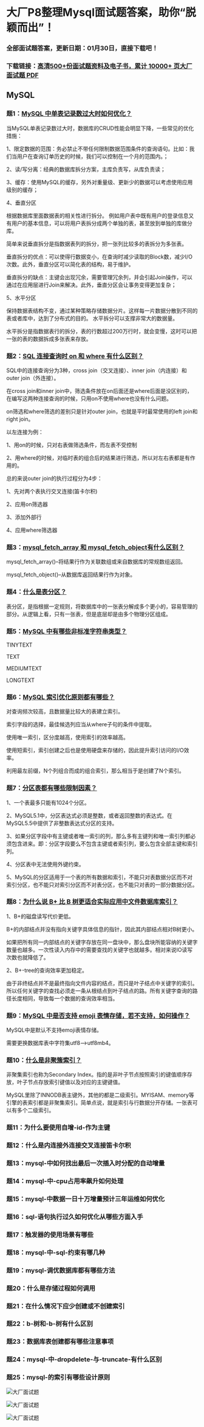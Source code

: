 # 大厂P8整理Mysql面试题答案，助你“脱颖而出”！

### 全部面试题答案，更新日期：01月30日，直接下载吧！

### 下载链接：[高清500+份面试题资料及电子书，累计 10000+ 页大厂面试题  PDF](/docs/index.md)

## MySQL

### 题1：[MySQL 中单表记录数过大时如何优化？](/docs/MySQL/大厂P8整理Mysql面试题答案，助你“脱颖而出”！.md#题1mysql-中单表记录数过大时如何优化)<br/>
当MySQL单表记录数过大时，数据库的CRUD性能会明显下降，一些常见的优化措施：

1、限定数据的范围：务必禁止不带任何限制数据范围条件的查询语句。比如：我们当用户在查询订单历史的时候，我们可以控制在一个月的范围内。；

2、读/写分离：经典的数据库拆分方案，主库负责写，从库负责读；

3、缓存：使用MySQL的缓存，另外对重量级、更新少的数据可以考虑使用应用级别的缓存；

4、垂直分区

根据数据库里面数据表的相关性进行拆分。 例如用户表中既有用户的登录信息又有用户的基本信息，可以将用户表拆分成两个单独的表，甚至放到单独的库做分库。

简单来说垂直拆分是指数据表列的拆分，把一张列比较多的表拆分为多张表。 

垂直拆分的优点：可以使得行数据变小，在查询时减少读取的Block数，减少I/O次数。此外，垂直分区可以简化表的结构，易于维护。

垂直拆分的缺点：主键会出现冗余，需要管理冗余列，并会引起Join操作，可以通过在应用层进行Join来解决。此外，垂直分区会让事务变得更加复杂；

5、水平分区

保持数据表结构不变，通过某种策略存储数据分片。这样每一片数据分散到不同的表或者库中，达到了分布式的目的。 水平拆分可以支撑非常大的数据量。

水平拆分是指数据表行的拆分，表的行数超过200万行时，就会变慢，这时可以把一张的表的数据拆成多张表来存放。

### 题2：[SQL 连接查询时 on 和 where 有什么区别？](/docs/MySQL/大厂P8整理Mysql面试题答案，助你“脱颖而出”！.md#题2sql-连接查询时-on-和-where-有什么区别)<br/>
SQL中的连接查询分为3种，cross join（交叉连接）、inner join（内连接）和outer join（外连接）。

在cross join和inner join中，筛选条件放在on后面还是where后面是没区别的，在编写这两种连接查询的时候，只用on不使用where也没有什么问题。

on筛选和where筛选的差别只是针对outer join，也就是平时最常使用的left join和right join。

以左连接为例：

1、用on的时候，只对右表做筛选条件，而左表不受控制

2、用where的时候，对临时表的组合后的结果进行筛选，所以对左右表都是有作用的。

总的来说outer join的执行过程分为4步：

1、先对两个表执行交叉连接(笛卡尔积)

2、应用on筛选器

3、添加外部行

4、应用where筛选器

### 题3：[mysql_fetch_array 和 mysql_fetch_object有什么区别？](/docs/MySQL/大厂P8整理Mysql面试题答案，助你“脱颖而出”！.md#题3mysql_fetch_array-和-mysql_fetch_object有什么区别)<br/>
mysql_fetch_array()–将结果行作为关联数组或来自数据库的常规数组返回。

mysql_fetch_object()–从数据库返回结果行作为对象。

### 题4：[什么是表分区？](/docs/MySQL/大厂P8整理Mysql面试题答案，助你“脱颖而出”！.md#题4什么是表分区)<br/>
表分区，是指根据一定规则，将数据库中的一张表分解成多个更小的，容易管理的部分。从逻辑上看，只有一张表，但是底层却是由多个物理分区组成。

### 题5：[MySQL 中有哪些非标准字符串类型？](/docs/MySQL/大厂P8整理Mysql面试题答案，助你“脱颖而出”！.md#题5mysql-中有哪些非标准字符串类型)<br/>
TINYTEXT

TEXT

MEDIUMTEXT

LONGTEXT

### 题6：[MySQL 索引优化原则都有哪些？](/docs/MySQL/大厂P8整理Mysql面试题答案，助你“脱颖而出”！.md#题6mysql-索引优化原则都有哪些)<br/>
对查询频次较高，且数据量比较大的表建立索引。

索引字段的选择，最佳候选列应当从where子句的条件中提取。

使用唯一索引，区分度越高，使用索引的效率越高。

使用短索引，索引创建之后也是使用硬盘来存储的，因此提升索引访问的I/O效率。

利用最左前缀，N个列组合而成的组合索引，那么相当于是创建了N个索引。

### 题7：[分区表都有哪些限制因素？](/docs/MySQL/大厂P8整理Mysql面试题答案，助你“脱颖而出”！.md#题7分区表都有哪些限制因素)<br/>
1、一个表最多只能有1024个分区。

2、MySQL5.1中，分区表达式必须是整数，或者返回整数的表达式。在MySQL5.5中提供了非整数表达式分区的支持。

3、如果分区字段中有主键或者唯一索引的列，那么多有主键列和唯一索引列都必须包含进来。即：分区字段要么不包含主键或者索引列，要么包含全部主键和索引列。

4、分区表中无法使用外键约束。

5、MySQL的分区适用于一个表的所有数据和索引，不能只对表数据分区而不对索引分区，也不能只对索引分区而不对表分区，也不能只对表的一部分数据分区。

### 题8：[为什么说 B+ 比 B 树更适合实际应用中文件数据库索引？](/docs/MySQL/大厂P8整理Mysql面试题答案，助你“脱颖而出”！.md#题8为什么说-b-比-b-树更适合实际应用中文件数据库索引)<br/>
1、B+的磁盘读写代价更低。

B+的内部结点并没有指向关键字具体信息的指针，因此其内部结点相对B树更小。

如果把所有同一内部结点的关键字存放在同一盘块中，那么盘块所能容纳的关键字数量也越多。一次性读入内存中的需要查找的关键字也就越多。相对来说IO读写次数也就降低了。

2、B+-tree的查询效率更加稳定。

由于非终结点并不是最终指向文件内容的结点，而只是叶子结点中关键字的索引。所以任何关键字的查找必须走一条从根结点到叶子结点的路。所有关键字查询的路径长度相同，导致每一个数据的查询效率相当。

### 题9：[MySQL 中是否支持 emoji 表情存储，若不支持，如何操作？](/docs/MySQL/大厂P8整理Mysql面试题答案，助你“脱颖而出”！.md#题9mysql-中是否支持-emoji-表情存储若不支持如何操作)<br/>
MySQL中是默认不支持emoji表情存储。

需要更换数据库表中字符集utf8-->utf8mb4。

### 题10：[什么是非聚簇索引？](/docs/MySQL/大厂P8整理Mysql面试题答案，助你“脱颖而出”！.md#题10什么是非聚簇索引)<br/>
非聚集索引也称为Secondary Index。指的是非叶子节点按照索引的键值顺序存放，叶子节点存放索引键值以及对应的主键键值。

MySQL里除了INNODB表主键外，其他的都是二级索引。MYISAM、memory等引擎的表索引都是非聚集索引。简单点说，就是索引与行数据分开存储。一张表可以有多个二级索引。

### 题11：为什么要使用自增-id-作为主键<br/>


### 题12：什么是内连接外连接交叉连接笛卡尔积<br/>


### 题13：mysql-中如何找出最后一次插入时分配的自动增量<br/>


### 题14：mysql-中-cpu占用率飙升如何处理<br/>


### 题15：mysql-中数据一日十万增量预计三年运维如何优化<br/>


### 题16：sql-语句执行过久如何优化从哪些方面入手<br/>


### 题17：触发器的使用场景有哪些<br/>


### 题18：mysql-中-sql-约束有哪几种<br/>


### 题19：mysql-调优数据库都有哪些方法<br/>


### 题20：什么是存储过程如何调用<br/>


### 题21：在什么情况下应少创建或不创建索引<br/>


### 题22：b-树和-b-树有什么区别<br/>


### 题23：数据库表创建都有哪些注意事项<br/>


### 题24：mysql-中-dropdelete-与-truncate-有什么区别<br/>


### 题25：mysql-的索引有哪些设计原则<br/>


![大厂面试题](../../imgs/pages.jpg "Java精选")

![大厂面试题](../../imgs/pdfs.png "Java精选")

![大厂面试题](../../imgs/weixin.png "Java精选")